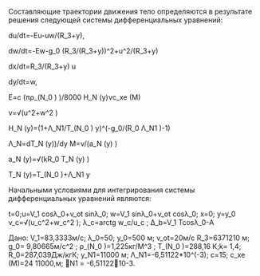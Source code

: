 Составляющие траектории движения тело определяются в результате решения следующей системы дифференциальных уравнений:

du/dt=-Eu-uw/(R_3+y), 

dw/dt=-Ew-g_0 (R_3/(R_3+y))^2+u^2/(R_3+y)

dx/dt=R_3/(R_3+y) u


dy/dt=w, 

E=c (πρ_(N_0 )  )/8000 H_N (y)νc_xe (M)    

ν=√(u^2+w^2 )

 H_N (y)=(1+Λ_N1/T_(N_0 )  y)^(-g_0/(R_0 Λ_N1 )-1)

Λ_N=dT_N (y))/dy
M=ν/(a_N (y) )

a_N (y)=√(kR_0  T_N (y)   )

T_N (y)=T_(N_0 )+Λ_N1 y

Начальными условиями для интегрирования системы дифференциальных уравнений являются:

t=0;u=V_1 cosλ_0+ν_ot sinλ_0;  w=V_1 sinλ_0+ν_ot cosλ_0; x=0; y=y_0
  ν_c=√(u_c^2+w_c^2  );     λ_c=arctg w_c/u_c ;     Δ_b=V_1 Tcosλ_0-A

Дано: V_1=83,3333м/с; λ_0=50; y_0=500 м; ν_ot=20м/с 
R_3=6371210 м;  g_0= 9,80665м/с^2 ;   ρ_(N_0 )=1,225кг/M^3 ; T_(N_0 )=288,16 К;k= 1,4; R_0=287,039Дж/кгК;  y_N1=11000 м; Λ_N1=-6,51122*10^(-3); c=15; c_xe (M)=24
 11000,м; N1 = -6,5112210-3.
